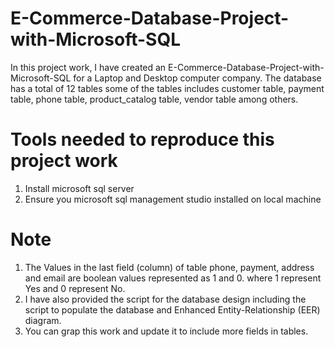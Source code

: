 # E-Commerce-Database-Project-with-Microsoft-SQL

In this project work, I have created an E-Commerce-Database-Project-with-Microsoft-SQL for a Laptop and Desktop computer company. 
The database has a total of 12 tables some of the tables includes customer table, payment table, phone table, product_catalog table, vendor table among others.

# Tools needed to reproduce this project work
1. Install microsoft sql server
2. Ensure you microsoft sql management studio installed on local machine

# Note
1. The Values in the last field (column) of table phone, payment, address and email are boolean values represented as 1 and 0. where 1 represent Yes and 0 represent No.
2. I have also provided the script for the database design including the script to populate the database and Enhanced Entity-Relationship (EER) diagram.
3. You can grap this work and update it to include more fields in tables.

